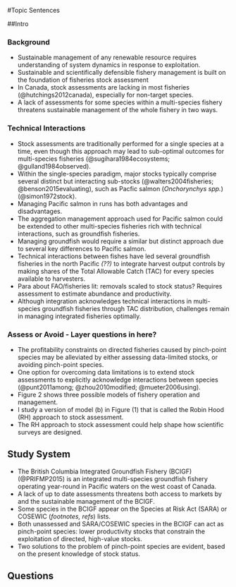#Topic Sentences

##Intro
### Background
- Sustainable management of any renewable resource requires understanding of system dynamics in response to exploitation.
- Sustainable and scientifically defensible fishery management is built on the foundation of fisheries stock assessment
- In Canada, stock assessments are lacking in most fisheries (@hutchings2012canada), especially for non-target species.
- A lack of assessments for some species within a multi-species fishery threatens sustainable management of the whole fishery in two ways.

### Technical Interactions
- Stock assessments are traditionally performed for a single species at a time, even though this approach may lead to sub-optimal outcomes for multi-species fisheries (@sugihara1984ecosystems; @gulland1984observed).
- Within the single-species paradigm, major stocks typically comprise several distinct but interacting sub-stocks (@walters2004fisheries; @benson2015evaluating), such as Pacfic salmon (*Onchorynchys spp.*) (@simon1972stock).
- Managing Pacific salmon in runs has both advantages and disadvantages.
- The aggregation management approach used for Pacific salmon could be extended to other multi-species fisheries rich with technical interactions, such as groundfish fisheries.
- Managing groundfish would require a similar but distinct approach due to several key differences to Pacific salmon.
- Technical interactions between fishes have led several groundfish fisheries in the north Pacific *(??)* to integrate harvest output controls by making shares of the Total Allowable Catch (TAC) for every species available to harvesters.
- Para about FAO/fisheries lit: removals scaled to stock status? Requires assessment to estimate abundance and productivity.
- Although integration acknowledges technical interactions in multi-species groundfish fisheries through TAC distribution, challenges remain in managing integrated fisheries optimally.

### Assess or Avoid - Layer questions in here?
- The profitability constraints on directed fisheries caused by pinch-point species may be alleviated by either assessing data-limited stocks, or avoiding pinch-point species.
- One option for overcoming data limitations is to extend stock assessments to explicitly acknowledge interactions between species (@punt2011among; @zhou2010modified; @mueter2006using).
- Figure 2 shows three possible models of fishery operation and management.
- I study a version of model (b) in Figure (1) that is called the Robin Hood (RH) approach to stock assessment.
- The RH approach to stock assessment could help shape how scientific surveys are designed.


## Study System
- The British Columbia Integrated Groundfish Fishery (BCIGF) (@PRIFMP2015) is an integrated multi-species groundfish fishery operating year-round in Pacific waters on the west coast of Canada.
- A lack of up to date assessments threatens both access to markets by and the sustainable management of the BCIGF.
- Some species in the BCIGF appear on the Species at Risk Act (SARA) or COSEWIC (*footnotes, refs*) lists.
- Both unassessed and SARA/COSEWIC species in the BCIGF can act as pinch-point species: lower productivity stocks that constrain the exploitation of directed, high-value stocks.
- Two solutions to the problem of pinch-point species are evident, based on the present knowledge of stock status.

## Questions
